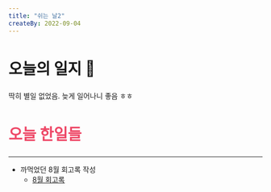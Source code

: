 ```yaml
---
title: "쉬는 날2"
createBy: 2022-09-04
---
```


##  <h2 style="font-size: 30px">오늘의 일지 🎪</h2>
딱히 별일 없었음. 늦게 일어나니 좋음 ㅎㅎ


## <h2 style="color: #ee4867; font-size: 30px">오늘 한일들</h2>
---
- 까먹었던 8월 회고록 작성 
    - [8월 회고록](/sdhs/2208/8월회고.md)   